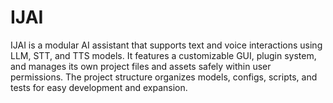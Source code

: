 # IJAI
IJAI is a modular AI assistant that supports text and voice interactions using LLM, STT, and TTS models. It features a customizable GUI, plugin system, and manages its own project files and assets safely within user permissions. The project structure organizes models, configs, scripts, and tests for easy development and expansion.
